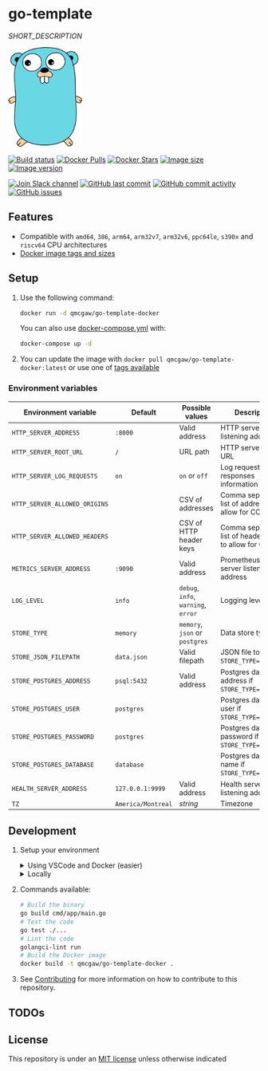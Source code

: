 # go-template

*SHORT_DESCRIPTION*

<img height="200" src="https://raw.githubusercontent.com/qdm12/go-template/main/title.svg?sanitize=true">

[![Build status](https://github.com/qdm12/go-template/workflows/CI/badge.svg)](https://github.com/qdm12/go-template/actions?query=workflow%3ACI)
[![Docker Pulls](https://img.shields.io/docker/pulls/qmcgaw/go-template-docker.svg)](https://hub.docker.com/r/qmcgaw/go-template-docker)
[![Docker Stars](https://img.shields.io/docker/stars/qmcgaw/go-template-docker.svg)](https://hub.docker.com/r/qmcgaw/go-template-docker)
[![Image size](https://images.microbadger.com/badges/image/qmcgaw/go-template-docker.svg)](https://microbadger.com/images/qmcgaw/go-template-docker)
[![Image version](https://images.microbadger.com/badges/version/qmcgaw/go-template-docker.svg)](https://microbadger.com/images/qmcgaw/go-template-docker)

[![Join Slack channel](https://img.shields.io/badge/slack-@qdm12-yellow.svg?logo=slack)](https://join.slack.com/t/qdm12/shared_invite/enQtOTE0NjcxNTM1ODc5LTYyZmVlOTM3MGI4ZWU0YmJkMjUxNmQ4ODQ2OTAwYzMxMTlhY2Q1MWQyOWUyNjc2ODliNjFjMDUxNWNmNzk5MDk)
[![GitHub last commit](https://img.shields.io/github/last-commit/qdm12/go-template.svg)](https://github.com/qdm12/go-template/commits/main)
[![GitHub commit activity](https://img.shields.io/github/commit-activity/y/qdm12/go-template.svg)](https://github.com/qdm12/go-template/graphs/contributors)
[![GitHub issues](https://img.shields.io/github/issues/qdm12/go-template.svg)](https://github.com/qdm12/go-template/issues)

## Features

- Compatible with `amd64`, `386`, `arm64`, `arm32v7`, `arm32v6`, `ppc64le`, `s390x` and `riscv64` CPU architectures
- [Docker image tags and sizes](https://hub.docker.com/r/qmcgaw/go-template-docker/tags)

## Setup

1. Use the following command:

    ```sh
    docker run -d qmcgaw/go-template-docker
    ```

    You can also use [docker-compose.yml](https://github.com/qdm12/go-template/blob/main/docker-compose.yml) with:

    ```sh
    docker-compose up -d
    ```

1. You can update the image with `docker pull qmcgaw/go-template-docker:latest` or use one of [tags available](https://hub.docker.com/r/qmcgaw/go-template-docker/tags)

### Environment variables

| Environment variable | Default | Possible values | Description |
| --- | --- | --- | --- |
| `HTTP_SERVER_ADDRESS` | `:8000` | Valid address | HTTP server listening address |
| `HTTP_SERVER_ROOT_URL` | `/` | URL path | HTTP server root URL |
| `HTTP_SERVER_LOG_REQUESTS` | `on` | `on` or `off` | Log requests and responses information |
| `HTTP_SERVER_ALLOWED_ORIGINS` | | CSV of addresses | Comma separated list of addresses to allow for CORS |
| `HTTP_SERVER_ALLOWED_HEADERS` | | CSV of HTTP header keys | Comma separated list of header keys to allow for CORS |
| `METRICS_SERVER_ADDRESS` | `:9090` | Valid address | Prometheus HTTP server listening address |
| `LOG_LEVEL` | `info` | `debug`, `info`, `warning`, `error` | Logging level |
| `STORE_TYPE` | `memory` | `memory`, `json` or `postgres` | Data store type |
| `STORE_JSON_FILEPATH` | `data.json` | Valid filepath | JSON file to use if `STORE_TYPE=json` |
| `STORE_POSTGRES_ADDRESS` | `psql:5432` | Valid address | Postgres database address if `STORE_TYPE=postgres` |
| `STORE_POSTGRES_USER` | `postgres` | | Postgres database user if `STORE_TYPE=postgres` |
| `STORE_POSTGRES_PASSWORD` | `postgres` | | Postgres database password if `STORE_TYPE=postgres` |
| `STORE_POSTGRES_DATABASE` | `database` | | Postgres database name if `STORE_TYPE=postgres` |
| `HEALTH_SERVER_ADDRESS` | `127.0.0.1:9999` | Valid address | Health server listening address |
| `TZ` | `America/Montreal` | *string* | Timezone |

## Development

1. Setup your environment

    <details><summary>Using VSCode and Docker (easier)</summary><p>

    1. Install [Docker](https://docs.docker.com/install/)
       - On Windows, share a drive with Docker Desktop and have the project on that partition
       - On OSX, share your project directory with Docker Desktop
    1. With [Visual Studio Code](https://code.visualstudio.com/download), install the [remote containers extension](https://marketplace.visualstudio.com/items?itemName=ms-vscode-remote.remote-containers)
    1. In Visual Studio Code, press on `F1` and select `Remote-Containers: Open Folder in Container...`
    1. Your dev environment is ready to go!... and it's running in a container :+1: So you can discard it and update it easily!

    </p></details>

    <details><summary>Locally</summary><p>

    1. Install [Go](https://golang.org/dl/), [Docker](https://www.docker.com/products/docker-desktop) and [Git](https://git-scm.com/downloads)
    1. Install Go dependencies with

        ```sh
        go mod download
        ```

    1. Install [golangci-lint](https://github.com/golangci/golangci-lint#install)
    1. You might want to use an editor such as [Visual Studio Code](https://code.visualstudio.com/download) with the [Go extension](https://code.visualstudio.com/docs/languages/go). Working settings are already in [.vscode/settings.json](https://github.com/qdm12/go-template/main/.vscode/settings.json).

    </p></details>

1. Commands available:

    ```sh
    # Build the binary
    go build cmd/app/main.go
    # Test the code
    go test ./...
    # Lint the code
    golangci-lint run
    # Build the Docker image
    docker build -t qmcgaw/go-template-docker .
    ```

1. See [Contributing](https://github.com/qdm12/go-template/main/.github/CONTRIBUTING.md) for more information on how to contribute to this repository.

## TODOs

## License

This repository is under an [MIT license](https://github.com/qdm12/go-template/main/license) unless otherwise indicated
